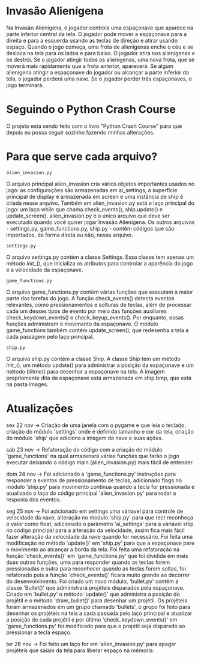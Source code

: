 # Invasão Alienígena

 Na Invasão Alienígena, o jogador controla uma espaçonave que aparece na parte inferior central da tela. O jogador pode mover a espaçonave para a direita e para a esquerda usando as teclas de direção e atirar usando espaço. Quando o jogo começa, uma frota de alienígenas enche o céu e se desloca na tela para os lados e para baixo. O jogador atira nos alienígenas e os destrói. Se o jogador atingir todos os alienígenas, uma nova frota, que se moverá mais rapidamente que a frota anterior, aparecerá. Se algum alienígena atingir a espaçonave do jogador ou alcançar a parte inferior da tela, o jogador perderá uma nave. Se o jogador perder três espaçonaves, o jogo terminará.

# Seguindo o Python Crash Course

 O projeto esta sendo feito com o livro "Python Crash Course"  para que depois eu possa seguir sozinho fazendo minhas alterações.

# Para que serve cada arquivo?

    alien_invasion.py
 O arquivo principal alien_invasion cria vários objetos importantes usados no jogo: as configurações são armazenadas em ai_settings, a superfície principal de display é armazenada em screen e uma instância de ship é criada nesse arquivo. Também em alien_invasion.py está o laço principal do jogo: um laço while que chama check_events(), ship.update() e update_screen().
 alien_invasion.py é o único arquivo que deve ser executado quando você quiser jogar Invasão Alienígena. Os outros arquivos - settings.py, game_functions.py, ship.py - contêm códigos que são importados, de forma direta ou não, nesse arquivo.

    settings.py
 O arquivo settings.py contém a classe Settings. Essa classe tem apenas um método _init__(), que inicializa os atributos para controlar a aparência do jogo e a velocidade da espaçonave.

    game_functions.py
 O arquivo game_functions.py contém várias funções que executam a maior parte das tarefas do jogo. A função check_events() detecta eventos relevantes, como pressionamentos e solturas de teclas, além de processar cada um desses tipos de evento por meio das funções auxiliares check_keydown_events() e check_keyup_events(). Por enquanto, essas funções administram o movimento da espaçonave. O módulo game_functions também contém update_screen(), que redesenha a tela a cada passagem pelo laço principal.

    ship.py
 O arquivo ship.py contém a classe Ship. A classe Ship tem um método _init__(), um método update() para administrar a posição da espaçonave e um método blitme() para desenhar a espaçonave na tela. A imagem propriamente dita da espaçonave está armazenada em ship.bmp, que está na pasta images.

# Atualizações

sex 22 nov -> Criação de uma janela com o pygame e que leia o teclado, criação do módulo 'settings' onde é definido tamanho e cor da tela, criação do módulo 'ship' que adiciona a imagem da nave e suas ações.

sab 23 nov -> Refatoração do código com a criação do módulo 'game_functions' na qual armazenará várias funções que farão o jogo executar deixando o código main (alien_invasion.py) mais fácil de entender.

dom 24 nov -> Foi adicionado a 'game_functions.py' instruções para responder a eventos de pressionamento de teclas, adicionado flags no módulo 'ship.py' para movimento continua quando a tecla for pressionada e atualizado o laço do código principal 'alien_invasion.py' para rodar a resposta dos eventos.

seg 25 nov ->  Foi adicionado em settings uma váriavel para controle de velocidade da nave, alteração no modulo 'ship.py' para que rect reconheça o valor como float, adicionado o parâmetro 'ai_settings' para a váriavel ship no código principal para a alteração da velocidade, assim fica mais fácil fazer alteração da velocidade da nave quando for necessário. Foi feita uma modificação no método 'update()' em 'ship.py' para que a espaçonave pare o movimento ao alcançar a borda da tela. Foi feita uma refatoração na função 'check_events()' em 'game_functions.py' que foi dividida em mais duas outras funções, uma para responder quando as teclas forem pressionadas e outra para reconhecer quando as teclas forem soltas, foi refatorado pois a função 'check_events()' ficará muito grande ao decorrer do desenvolvimento. Foi criado um novo módulo, 'bullet.py' contém a classe 'Bullet()' que administrará projéteis disparados pela espaçonave. Criado em 'bullet.py' o método 'update()' que administra a posição do projétil e o método 'draw_bullet()' para desenhar um projétil. Os projéteis foram armazenados em um grupo chamado 'bullets', o grupo foi feito para desenhar os projéteis na tela a cada passada pelo laço principal e atualizar a posição de cada projétil e por último 'check_keydown_events()' em 'game_functions.py' foi modificado para que o projétil seja disparado ao pressionar a tecla espaço.

ter 26 nov -> Foi feito um laço for em 'alien_invasion.py' para apagar projéteis que saiam da tela para liberar espaço na mémoria.
